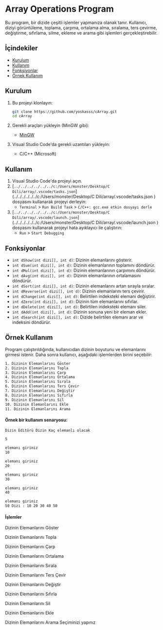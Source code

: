 # Array Operations Program

Bu program, bir dizide çeşitli işlemler yapmanıza olanak tanır. Kullanıcı, diziyi görüntüleme, toplama, çarpma, ortalama alma, sıralama, ters çevirme, değiştirme, sıfırlama, silme, ekleme ve arama gibi işlemleri gerçekleştirebilir.

## İçindekiler

- [Kurulum](#kurulum)
- [Kullanım](#kullanım)
- [Fonksiyonlar](#fonksiyonlar)
- [Örnek Kullanım](#örnek-kullanım)

## Kurulum

1. Bu projeyi klonlayın:
    ```sh
    git clone https://github.com/yoskasss/cArray.git
    cd cArray
    ```

2. Gerekli araçları yükleyin (MinGW gibi):
    - [MinGW](http://www.mingw.org/)

3. Visual Studio Code'da gerekli uzantıları yükleyin:
    - C/C++ (Microsoft)

## Kullanım

1. Visual Studio Code'da projeyi açın.
2. [`../../../../../../c:/Users/monster/Desktop/C Dili/array/.vscode/tasks.json`](../../../../../../c:/Users/monster/Desktop/C Dili/array/.vscode/tasks.json ) dosyasını kullanarak projeyi derleyin:
    - `Terminal` > `Run Build Task` > `C/C++: gcc.exe etkin dosyayı derle`
3. [`../../../../../../c:/Users/monster/Desktop/C Dili/array/.vscode/launch.json`](../../../../../../c:/Users/monster/Desktop/C Dili/array/.vscode/launch.json ) dosyasını kullanarak projeyi hata ayıklayıcı ile çalıştırın:
    - `Run` > `Start Debugging`

## Fonksiyonlar

- `int dShow(int dizi[], int d)`: Dizinin elemanlarını gösterir.
- `int dSum(int dizi[], int d)`: Dizinin elemanlarının toplamını döndürür.
- `int dMul(int dizi[], int d)`: Dizinin elemanlarının çarpımını döndürür.
- `int dAvg(int dizi[], int d)`: Dizinin elemanlarının ortalamasını döndürür.
- `int dSort(int dizi[], int d)`: Dizinin elemanlarını artan sırayla sıralar.
- `int dReverse(int dizi[], int d)`: Dizinin elemanlarını ters çevirir.
- `int dChange(int dizi[], int d)`: Belirtilen indeksteki elemanı değiştirir.
- `int dZero(int dizi[], int d)`: Dizinin tüm elemanlarını sıfırlar.
- `int dDelete(int dizi[], int d)`: Belirtilen indeksteki elemanı siler.
- `int dAdd(int dizi[], int d)`: Dizinin sonuna yeni bir eleman ekler.
- `int dSearch(int dizi[], int d)`: Dizide belirtilen elemanı arar ve indeksini döndürür.

## Örnek Kullanım

Program çalıştırıldığında, kullanıcıdan dizinin boyutunu ve elemanlarını girmesi istenir. Daha sonra kullanıcı, aşağıdaki işlemlerden birini seçebilir:
```bash
1. Dizinin Elemanlarını Göster
2. Dizinin Elemanlarını Topla
3. Dizinin Elemanlarını Çarp
4. Dizinin Elemanlarını Ortalama
5. Dizinin Elemanlarını Sırala
6. Dizinin Elemanlarını Ters Çevir
7. Dizinin Elemanlarını Değiştir
8. Dizinin Elemanlarını Sıfırla
9. Dizinin Elemanlarını Sil
10. Dizinin Elemanlarını Ekle
11. Dizinin Elemanlarını Arama
```

#### **Örnek bir kullanım senaryosu:**

```bash
Dizin Editörü Dizin Kaç elemanlı olacak

5

elemanı giriniz
10

elemanı giriniz
20

elemanı giriniz
30

elemanı giriniz
40

elemanı giriniz
50 Dizi : 10 20 30 40 50
```
####         İşlemler

Dizinin Elemanlarını Göster

Dizinin Elemanlarını Topla

Dizinin Elemanlarını Çarp

Dizinin Elemanlarını Ortalama

Dizinin Elemanlarını Sırala

Dizinin Elemanlarını Ters Çevir

Dizinin Elemanlarını Değiştir

Dizinin Elemanlarını Sıfırla

Dizinin Elemanlarını Sil

Dizinin Elemanlarını Ekle

Dizinin Elemanlarını Arama Seçiminizi yapınız



